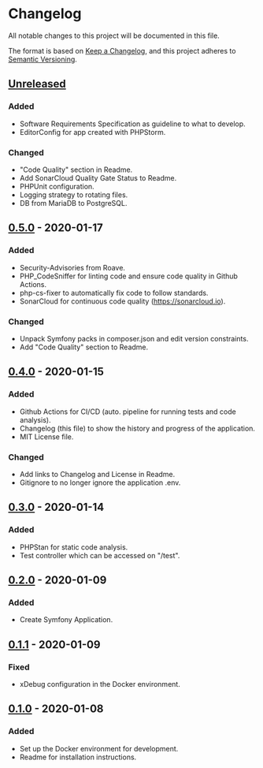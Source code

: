 # Changelog

All notable changes to this project will be documented in this file.

The format is based on [Keep a Changelog](https://keepachangelog.com/en/1.0.0/),
and this project adheres to [Semantic Versioning](https://semver.org/spec/v2.0.0.html).

## [Unreleased]

### Added

- Software Requirements Specification as guideline to what to develop.
- EditorConfig for app created with PHPStorm.

### Changed

- "Code Quality" section in Readme.
- Add SonarCloud Quality Gate Status to Readme.
- PHPUnit configuration.
- Logging strategy to rotating files.
- DB from MariaDB to PostgreSQL.

## [0.5.0] - 2020-01-17

### Added

- Security-Advisories from Roave.
- PHP_CodeSniffer for linting code and ensure code quality in Github Actions.
- php-cs-fixer to automatically fix code to follow standards.
- SonarCloud for continuous code quality (<https://sonarcloud.io>).

### Changed

- Unpack Symfony packs in composer.json and edit version constraints.
- Add "Code Quality" section to Readme.

## [0.4.0] - 2020-01-15

### Added

- Github Actions for CI/CD (auto. pipeline for running tests and code analysis).
- Changelog (this file) to show the history and progress of the application.
- MIT License file.

### Changed

- Add links to Changelog and License in Readme.
- Gitignore to no longer ignore the application .env.

## [0.3.0] - 2020-01-14

### Added

- PHPStan for static code analysis.
- Test controller which can be accessed on "/test".

## [0.2.0] - 2020-01-09

### Added

- Create Symfony Application.

## [0.1.1] - 2020-01-09

### Fixed

- xDebug configuration in the Docker environment.

## [0.1.0] - 2020-01-08

### Added

- Set up the Docker environment for development.
- Readme for installation instructions.

[unreleased]: https://github.com/thled/thled_bugtracker/compare/v0.5.0...HEAD
[0.5.0]: https://github.com/thled/thled_bugtracker/compare/v0.4.0...v0.5.0
[0.4.0]: https://github.com/thled/thled_bugtracker/compare/v0.3.0...v0.4.0
[0.3.0]: https://github.com/thled/thled_bugtracker/compare/v0.2.0...v0.3.0
[0.2.0]: https://github.com/thled/thled_bugtracker/compare/v0.1.1...v0.2.0
[0.1.1]: https://github.com/thled/thled_bugtracker/compare/v0.1.0...v0.1.1
[0.1.0]: https://github.com/thled/thled_bugtracker/releases/tag/v0.1.0
